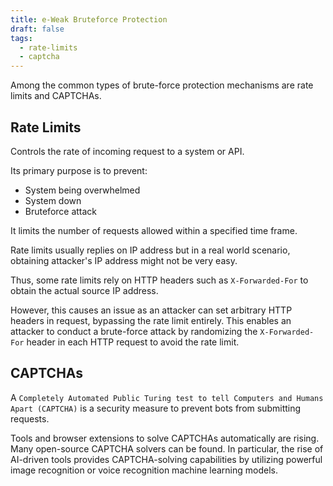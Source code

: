```yaml
---
title: e-Weak Bruteforce Protection
draft: false
tags:
  - rate-limits
  - captcha
---
```

Among the common types of brute-force protection mechanisms are rate limits and CAPTCHAs.

## Rate Limits

Controls the rate of incoming request to a system or API.

Its primary purpose is to prevent:
- System being overwhelmed
- System down
- Bruteforce attack

It limits the number of requests allowed within a specified time frame.

Rate limits usually replies on IP address but in a real world scenario, obtaining attacker's IP address might not be very easy.

Thus, some rate limits rely on HTTP headers such as `X-Forwarded-For` to obtain the actual source IP address.

However, this causes an issue as an attacker can set arbitrary HTTP headers in request, bypassing the rate limit entirely. This enables an attacker to conduct a brute-force attack by randomizing the `X-Forwarded-For` header in each HTTP request to avoid the rate limit.

## CAPTCHAs

A `Completely Automated Public Turing test to tell Computers and Humans Apart (CAPTCHA)` is a security measure to prevent bots from submitting requests.

Tools and browser extensions to solve CAPTCHAs automatically are rising. Many open-source CAPTCHA solvers can be found. In particular, the rise of AI-driven tools provides CAPTCHA-solving capabilities by utilizing powerful image recognition or voice recognition machine learning models.


 